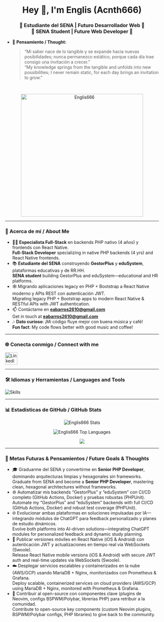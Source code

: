 <h1 align="center">Hey 👋, I'm Englis (Acnth666)</h1>
<h3 align="center">🌟 Estudiante del SENA | Futuro Desarrollador Web 🌟<br>🌟 SENA Student | Future Web Developer 🌟</h3>

- 💭 **Pensamiento / Thought:**  
  > “Mi saber nace de lo tangible y se expande hacia nuevas posibilidades; nunca permanezco estático, porque cada día trae consigo una invitación a crecer.”  
  > “My knowledge springs from the tangible and unfolds into new possibilities; I never remain static, for each day brings an invitation to grow.”  


<br>

<p align="center">
  <img src="https://github.com/Englis666/Englis666/blob/main/animation_500_kxa883sd.gif" alt="Englis666" width="400px"/>
</p>

---

### 🚀 Acerca de mí / About Me
- 👨‍💻 **Especialista Full-Stack** en backends PHP nativo (4 años) y frontends con React Native.  
  **Full-Stack Developer** specializing in native PHP backends (4 yrs) and React Native frontends.  
- 📚 **Estudiante del SENA** construyendo **GestorPlus** y **eduSystem**, plataformas educativas y de RR.HH.  
  **SENA student** building GestorPlus and eduSystem—educational and HR platforms.  
- 🕸️ Migrando aplicaciones legacy en PHP + Bootstrap a React Native moderno y APIs REST con autenticación JWT.  
  Migrating legacy PHP + Bootstrap apps to modern React Native & RESTful APIs with JWT authentication.  
- 📫 Contáctame en **eabarros2610@gmail.com**  
  Get in touch at **eabarros2610@gmail.com**  
- 🎶 **Dato curioso**: ¡Mi código fluye mejor con buena música y café!  
  **Fun fact**: My code flows better with good music and coffee!

---

### 🌐 Conecta conmigo / Connect with me
<p align="left">
  <a href="https://www.linkedin.com/in/englis-alexander-barros-osuna-775376343/" target="_blank">
    <img src="https://skillicons.dev/icons?i=linkedin" height="40" alt="LinkedIn"/>
  </a>
</p>

---

### 🛠️ Idiomas y Herramientas / Languages and Tools
<p align="left">
  <img src="https://skillicons.dev/icons?i=html,css,js,react,nodejs,python,php,mysql,bootstrap,laravel,docker,reactnative" alt="Skills" />
</p>

---

### 📊 Estadísticas de GitHub / GitHub Stats
<p align="center">
  <img src="https://github-readme-stats.vercel.app/api?username=Englis666&show_icons=true&theme=radical&hide_border=true" alt="Englis666 Stats" />
</p>

<p align="center">
  <img src="https://github-readme-stats.vercel.app/api/top-langs/?username=Englis666&layout=compact&theme=radical&hide_border=true" alt="Englis666 Top Languages" />
</p>

<p align="center">
  <img src="https://github-readme-streak-stats.herokuapp.com/?user=Englis666&theme=radical&hide_border=true%22%20alt=%22Englis666%20Streak" />
</p>

---

### 🎯 Metas Futuras & Pensamientos / Future Goals & Thoughts
- 🎓 Graduarme del SENA y convertirme en **Senior PHP Developer**, dominando arquitecturas limpias y hexagonales sin frameworks.  
  Graduate from SENA and become a **Senior PHP Developer**, mastering clean, hexagonal architectures without frameworks.  
- ⚙️ Automatizar mis backends “GestorPlus” y “eduSystem” con CI/CD completo (GitHub Actions, Docker) y pruebas robustas (PHPUnit).  
  Automate my “GestorPlus” and “eduSystem” backends with full CI/CD (GitHub Actions, Docker) and robust test coverage (PHPUnit).  
- 🌐 Evolucionar ambas plataformas en soluciones impulsadas por IA—integrando módulos de ChatGPT para feedback personalizado y planes de estudio dinámicos.  
  Evolve both platforms into AI-driven solutions—integrating ChatGPT modules for personalized feedback and dynamic study planning.  
- 📱 Publicar versiones móviles en React Native (iOS & Android) con autenticación JWT y actualizaciones en tiempo real vía WebSockets (Swoole).  
  Release React Native mobile versions (iOS & Android) with secure JWT auth and real-time updates via WebSockets (Swoole).  
- ☁️ Desplegar servicios escalables y containerizados en la nube (AWS/GCP) usando MariaDB + Nginx, monitorizados con Prometheus & Grafana.  
  Deploy scalable, containerized services on cloud providers (AWS/GCP) using MariaDB + Nginx, monitored with Prometheus & Grafana.  
- 🤝 Contribuir al open-source con componentes clave (plugins de Neovim, configs BSPWM/Polybar, librerías PHP) para retribuir a la comunidad.  
  Contribute to open-source key components (custom Neovim plugins, BSPWM/Polybar configs, PHP libraries) to give back to the community.  
